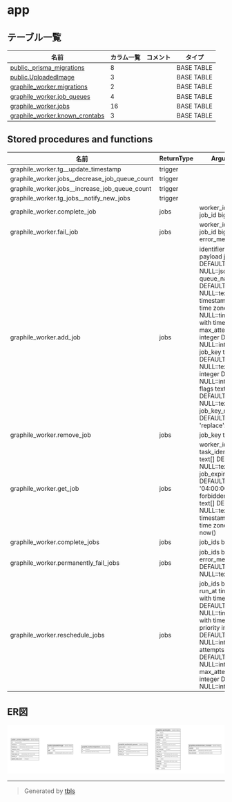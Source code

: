 # app

## テーブル一覧

| 名前 | カラム一覧 | コメント | タイプ |
| ---- | ------- | ------- | ---- |
| [public._prisma_migrations](public._prisma_migrations.md) | 8 |  | BASE TABLE |
| [public.UploadedImage](public.UploadedImage.md) | 3 |  | BASE TABLE |
| [graphile_worker.migrations](graphile_worker.migrations.md) | 2 |  | BASE TABLE |
| [graphile_worker.job_queues](graphile_worker.job_queues.md) | 4 |  | BASE TABLE |
| [graphile_worker.jobs](graphile_worker.jobs.md) | 16 |  | BASE TABLE |
| [graphile_worker.known_crontabs](graphile_worker.known_crontabs.md) | 3 |  | BASE TABLE |

## Stored procedures and functions

| 名前 | ReturnType | Arguments | タイプ |
| ---- | ------- | ------- | ---- |
| graphile_worker.tg__update_timestamp | trigger |  | FUNCTION |
| graphile_worker.jobs__decrease_job_queue_count | trigger |  | FUNCTION |
| graphile_worker.jobs__increase_job_queue_count | trigger |  | FUNCTION |
| graphile_worker.tg_jobs__notify_new_jobs | trigger |  | FUNCTION |
| graphile_worker.complete_job | jobs | worker_id text, job_id bigint | FUNCTION |
| graphile_worker.fail_job | jobs | worker_id text, job_id bigint, error_message text | FUNCTION |
| graphile_worker.add_job | jobs | identifier text, payload json DEFAULT NULL::json, queue_name text DEFAULT NULL::text, run_at timestamp with time zone DEFAULT NULL::timestamp with time zone, max_attempts integer DEFAULT NULL::integer, job_key text DEFAULT NULL::text, priority integer DEFAULT NULL::integer, flags text[] DEFAULT NULL::text[], job_key_mode text DEFAULT 'replace'::text | FUNCTION |
| graphile_worker.remove_job | jobs | job_key text | FUNCTION |
| graphile_worker.get_job | jobs | worker_id text, task_identifiers text[] DEFAULT NULL::text[], job_expiry interval DEFAULT '04:00:00'::interval, forbidden_flags text[] DEFAULT NULL::text[], now timestamp with time zone DEFAULT now() | FUNCTION |
| graphile_worker.complete_jobs | jobs | job_ids bigint[] | FUNCTION |
| graphile_worker.permanently_fail_jobs | jobs | job_ids bigint[], error_message text DEFAULT NULL::text | FUNCTION |
| graphile_worker.reschedule_jobs | jobs | job_ids bigint[], run_at timestamp with time zone DEFAULT NULL::timestamp with time zone, priority integer DEFAULT NULL::integer, attempts integer DEFAULT NULL::integer, max_attempts integer DEFAULT NULL::integer | FUNCTION |

## ER図

![er](schema.svg)

---

> Generated by [tbls](https://github.com/k1LoW/tbls)
